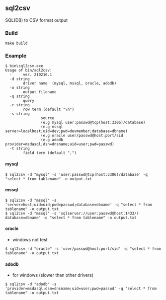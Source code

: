 
## sql2csv
SQL(DB) to CSV format output

### Build 

```
make build
```

### Example 

```
$ bin\sql2csv.exe
Usage of bin/sql2csv:
  -     ver. 210216.1
  -d string
        driver name  (mysql, mssql, oracle, adodb)
  -o string
        output filename
  -q string
        query
  -r string
        row term (default "\n")
  -s string
                source
                (e.g mysql user:passwd@tcp(host:3306)/database)
                (e.g mssql server=localhost;uid=dev;pwd=devmember;database=dbname)
                (e.g oracle user/passwd@host:port/sid
                (e.g adodb provider=msdasql;dsn=dnsname;uid=user;pwd=passwd)
  -t string
        field term (default ",")
```

#### mysql
```
$ sql2csv -d "mysql" -s 'user:passwd@tcp(host:3306)/database' -q "select * from tablename" -o output.txt
```

#### mssql 

```
$ sql2csv -d "mssql" -s 'server=host;uid=uid;pwd=passwd;database=dbname' -q "select * from tablename" -o output.txt
$ sql2csv -d "mssql" -s 'sqlserver://user:passwd@host:1433/?database=dbname' -q "select * from tablename" -o output.txt
```

#### oracle 
- windows not test

```
$ sql2csv -d "oracle" -s 'user/passwd@host:port/sid' -q "select * from tablename" -o output.txt
```

#### adodb 
- for windows (slower than other drivers)
  
```
$ sql2csv -d "adodb" -s 'provider=msdasql;dsn=dnsname;uid=user;pwd=passwd' -q "select * from tablename" -o output.txt
```
